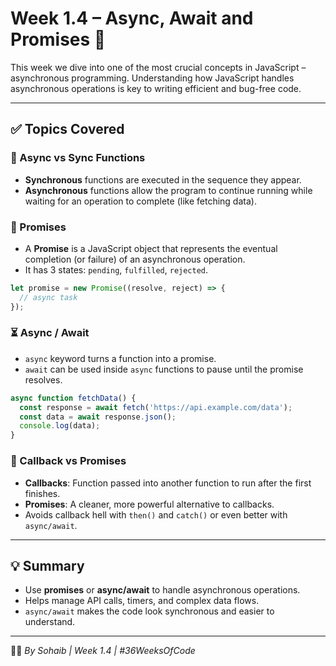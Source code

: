 
# Week 1.4 – Async, Await and Promises 🚀

This week we dive into one of the most crucial concepts in JavaScript – asynchronous programming. Understanding how JavaScript handles asynchronous operations is key to writing efficient and bug-free code.

---

## ✅ Topics Covered

### 🔁 Async vs Sync Functions
- **Synchronous** functions are executed in the sequence they appear.
- **Asynchronous** functions allow the program to continue running while waiting for an operation to complete (like fetching data).

### 🔄 Promises
- A **Promise** is a JavaScript object that represents the eventual completion (or failure) of an asynchronous operation.
- It has 3 states: `pending`, `fulfilled`, `rejected`.
```js
let promise = new Promise((resolve, reject) => {
  // async task
});
```

### ⏳ Async / Await
- `async` keyword turns a function into a promise.
- `await` can be used inside `async` functions to pause until the promise resolves.

```js
async function fetchData() {
  const response = await fetch('https://api.example.com/data');
  const data = await response.json();
  console.log(data);
}
```

### 🧠 Callback vs Promises
- **Callbacks**: Function passed into another function to run after the first finishes.
- **Promises**: A cleaner, more powerful alternative to callbacks.
- Avoids callback hell with `then()` and `catch()` or even better with `async/await`.

---

## 💡 Summary

- Use **promises** or **async/await** to handle asynchronous operations.
- Helps manage API calls, timers, and complex data flows.
- `async/await` makes the code look synchronous and easier to understand.

---

👨‍💻 _By Sohaib | Week 1.4 | #36WeeksOfCode_
